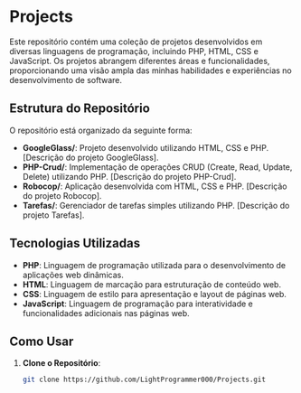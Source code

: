 # Projects

Este repositório contém uma coleção de projetos desenvolvidos em diversas linguagens de programação, incluindo PHP, HTML, CSS e JavaScript. Os projetos abrangem diferentes áreas e funcionalidades, proporcionando uma visão ampla das minhas habilidades e experiências no desenvolvimento de software.

## Estrutura do Repositório

O repositório está organizado da seguinte forma:


- **GoogleGlass/**: Projeto desenvolvido utilizando HTML, CSS e PHP. [Descrição do projeto GoogleGlass].
- **PHP-Crud/**: Implementação de operações CRUD (Create, Read, Update, Delete) utilizando PHP. [Descrição do projeto PHP-Crud].
- **Robocop/**: Aplicação desenvolvida com HTML, CSS e PHP. [Descrição do projeto Robocop].
- **Tarefas/**: Gerenciador de tarefas simples utilizando PHP. [Descrição do projeto Tarefas].

## Tecnologias Utilizadas

- **PHP**: Linguagem de programação utilizada para o desenvolvimento de aplicações web dinâmicas.
- **HTML**: Linguagem de marcação para estruturação de conteúdo web.
- **CSS**: Linguagem de estilo para apresentação e layout de páginas web.
- **JavaScript**: Linguagem de programação para interatividade e funcionalidades adicionais nas páginas web.

## Como Usar

1. **Clone o Repositório**:

   ```bash
   git clone https://github.com/LightProgrammer000/Projects.git
